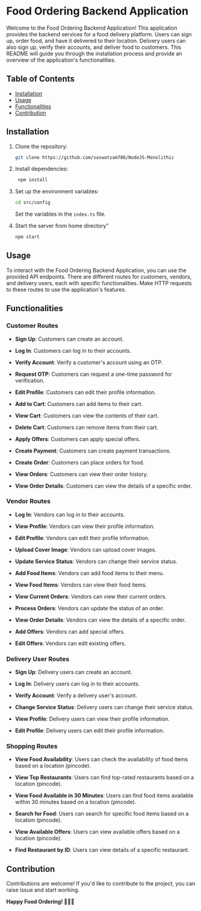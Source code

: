 # Food Ordering Backend Application

Welcome to the Food Ordering Backend Application! This application provides the backend services for a food delivery platform. Users can sign up, order food, and have it delivered to their location. Delivery users can also sign up, verify their accounts, and deliver food to customers. This README will guide you through the installation process and provide an overview of the application's functionalities.

## Table of Contents

- [Installation](#installation)
- [Usage](#usage)
- [Functionalities](#functionalities)
- [Contribution](#contribution)

## Installation

1. Clone the repository:

   ```bash
   git clone https://github.com/saswatsam786/NodeJS-Monolithic
   ```

2. Install dependencies:

   ```bash
    npm install
   ```

3. Set up the environment variables:

   ```bash
   cd src/config
   ```

   Set the variables in the `index.ts` file.

4. Start the server from home directory"
   ```bash
   npm start
   ```

## Usage

To interact with the Food Ordering Backend Application, you can use the provided API endpoints. There are different routes for customers, vendors, and delivery users, each with specific functionalities. Make HTTP requests to these routes to use the application's features.

## Functionalities

### Customer Routes

- **Sign Up**: Customers can create an account.

- **Log In**: Customers can log in to their accounts.

- **Verify Account**: Verify a customer's account using an OTP.

- **Request OTP**: Customers can request a one-time password for verification.

- **Edit Profile**: Customers can edit their profile information.

- **Add to Cart**: Customers can add items to their cart.

- **View Cart**: Customers can view the contents of their cart.

- **Delete Cart**: Customers can remove items from their cart.

- **Apply Offers**: Customers can apply special offers.

- **Create Payment**: Customers can create payment transactions.

- **Create Order**: Customers can place orders for food.

- **View Orders**: Customers can view their order history.

- **View Order Details**: Customers can view the details of a specific order.

### Vendor Routes

- **Log In**: Vendors can log in to their accounts.

- **View Profile**: Vendors can view their profile information.

- **Edit Profile**: Vendors can edit their profile information.

- **Upload Cover Image**: Vendors can upload cover images.

- **Update Service Status**: Vendors can change their service status.

- **Add Food Items**: Vendors can add food items to their menu.

- **View Food Items**: Vendors can view their food items.

- **View Current Orders**: Vendors can view their current orders.

- **Process Orders**: Vendors can update the status of an order.

- **View Order Details**: Vendors can view the details of a specific order.

- **Add Offers**: Vendors can add special offers.

- **Edit Offers**: Vendors can edit existing offers.

### Delivery User Routes

- **Sign Up**: Delivery users can create an account.

- **Log In**: Delivery users can log in to their accounts.

- **Verify Account**: Verify a delivery user's account.

- **Change Service Status**: Delivery users can change their service status.

- **View Profile**: Delivery users can view their profile information.

- **Edit Profile**: Delivery users can edit their profile information.

### Shopping Routes

- **View Food Availability**: Users can check the availability of food items based on a location (pincode).

- **View Top Restaurants**: Users can find top-rated restaurants based on a location (pincode).

- **View Food Available in 30 Minutes**: Users can find food items available within 30 minutes based on a location (pincode).

- **Search for Food**: Users can search for specific food items based on a location (pincode).

- **View Available Offers**: Users can view available offers based on a location (pincode).

- **Find Restaurant by ID**: Users can view details of a specific restaurant.

## Contribution

Contributions are welcome! If you'd like to contribute to the project, you can raise issue and start working.

**Happy Food Ordering! 🍔🍕🍣**
